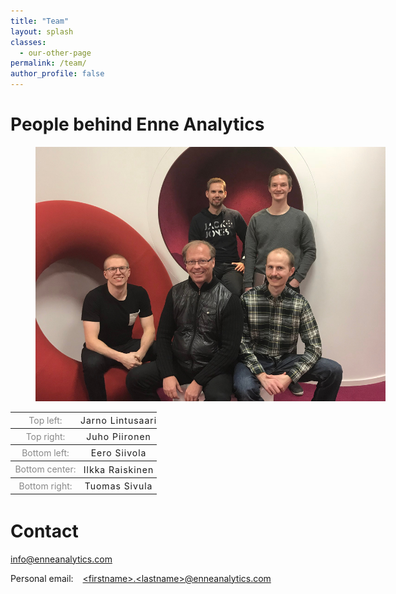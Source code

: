 ```yaml
---
title: "Team"
layout: splash
classes:
  - our-other-page
permalink: /team/
author_profile: false
---
```

# People behind Enne Analytics

<!-- border -->
<!-- <figure style="width: 40em; border-width: 12px; border-style: solid; border-color: #f15a2b;">
  <img src="/images/team.jpg" alt="Team photo" style="border-radius: 0px; margin-bottom: 0em;">
</figure> -->

<!-- or no border -->
<figure style="width: 40em;">
  <img src="/images/team.jpg" alt="Team photo">
</figure>

<table style="font-size: 1em; font-weight: normal !important; margin-bottom: 3em;">
  <tr>
  <th style="width: 8em; font-weight: normal; color:#888; padding: 0em; line-height: 180%;">
    Top left:
  </th>
  <th style="padding: 0em;">
    <a href="/team/jarno_lintusaari" style="font-weight: normal; letter-spacing: 1px; text-decoration: none;">
      Jarno Lintusaari
    </a>
  </th>
  </tr>
  <tr>
  <th style="font-weight: normal; color:#888; padding: 0em; line-height: 180%;">
    Top right:
  </th>
  <th style="padding: 0em;">
    <a href="/team/juho_piironen" style="font-weight: normal; letter-spacing: 1px; text-decoration: none;">
      Juho Piironen
    </a>
  </th>
  </tr>
  <tr>
  <th style="font-weight: normal; color:#888; padding: 0em; line-height: 180%;">
    Bottom left:
  </th>
  <th style="padding: 0em;">
    <a href="/team/eero_siivola" style="font-weight: normal; letter-spacing: 1px; text-decoration: none;">
      Eero Siivola
    </a>
  </th>
  </tr>
  <tr>
  <th style="font-weight: normal; color:#888; padding: 0em; line-height: 180%;">
    Bottom center:
  </th>
  <th style="padding: 0em;">
    <a href="/team/ilkka_raiskinen" style="font-weight: normal; letter-spacing: 1px; text-decoration: none;">
      Ilkka Raiskinen
    </a>
  </th>
  </tr>
  <tr>
  <th style="font-weight: normal; color:#888; padding: 0em; line-height: 180%;">
    Bottom right:
  </th>
  <th style="padding: 0em;">
    <a href="/team/tuomas_sivula" style="font-weight: normal; letter-spacing: 1px; text-decoration: none;">
      Tuomas Sivula
    </a>
  </th>
  </tr>
</table>

# Contact

<a href="mailto:info@enneanalytics.com">info@enneanalytics.com</a>

Personal email: &ensp;
<a href="mailto:&lt;firstname&gt;.&lt;lastname&gt;@enneanalytics.com">&lt;firstname&gt;.&lt;lastname&gt;@enneanalytics.com</a>

